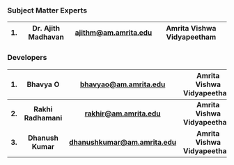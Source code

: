 
### Subject Matter Experts
| 1. | Dr. Ajith Madhavan | ajithm@am.amrita.edu | Amrita Vishwa Vidyapeetham | 
| :---: | :---: | :---: |  :---: |


### Developers
| 1. | Bhavya O | bhavyao@am.amrita.edu | Amrita Vishwa Vidyapeetham | |
| :---: | :---: | :---: | :---: |:---: |
| <b> 2. | <b> Rakhi Radhamani | <b> rakhir@am.amrita.edu | <b> Amrita Vishwa Vidyapeetham | |
| <b> 3. | <b> Dhanush Kumar | <b> dhanushkumar@am.amrita.edu | <b> Amrita Vishwa Vidyapeetham | |
 



